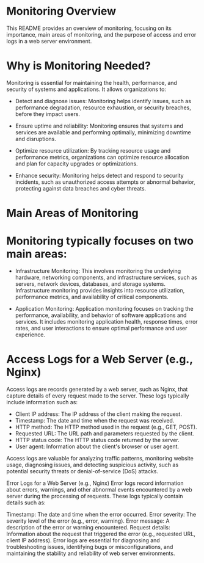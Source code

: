 # Monitoring Overview

This README provides an overview of monitoring, focusing on its importance, main areas of monitoring, and the purpose of access and error logs in a web server environment.

# Why is Monitoring Needed?

Monitoring is essential for maintaining the health, performance, and security of systems and applications. It allows organizations to:

* Detect and diagnose issues: Monitoring helps identify issues, such as performance degradation, resource exhaustion, or security breaches, before they impact users.

* Ensure uptime and reliability: Monitoring ensures that systems and services are available and performing optimally, minimizing downtime and disruptions.

* Optimize resource utilization: By tracking resource usage and performance metrics, organizations can optimize resource allocation and plan for capacity upgrades or optimizations.

* Enhance security: Monitoring helps detect and respond to security incidents, such as unauthorized access attempts or abnormal behavior, protecting against data breaches and cyber threats.

# Main Areas of Monitoring

# Monitoring typically focuses on two main areas:

* Infrastructure Monitoring: This involves monitoring the underlying hardware, networking components, and infrastructure services, such as servers, network devices, databases, and storage systems. Infrastructure monitoring provides insights into resource utilization, performance metrics, and availability of critical components.
 
* Application Monitoring: Application monitoring focuses on tracking the performance, availability, and behavior of software applications and services. It includes monitoring application health, response times, error rates, and user interactions to ensure optimal performance and user experience.

# Access Logs for a Web Server (e.g., Nginx)

Access logs are records generated by a web server, such as Nginx, that capture details of every request made to the server. These logs typically include information such as:

* Client IP address: The IP address of the client making the request.
* Timestamp: The date and time when the request was received.
* HTTP method: The HTTP method used in the request (e.g., GET, POST).
* Requested URL: The URL path and parameters requested by the client.
* HTTP status code: The HTTP status code returned by the server.
* User agent: Information about the client's browser or user agent.

Access logs are valuable for analyzing traffic patterns, monitoring website usage, diagnosing issues, and detecting suspicious activity, such as potential security threats or denial-of-service (DoS) attacks.

Error Logs for a Web Server (e.g., Nginx)
Error logs record information about errors, warnings, and other abnormal events encountered by a web server during the processing of requests. These logs typically contain details such as:

Timestamp: The date and time when the error occurred.
Error severity: The severity level of the error (e.g., error, warning).
Error message: A description of the error or warning encountered.
Request details: Information about the request that triggered the error (e.g., requested URL, client IP address).
Error logs are essential for diagnosing and troubleshooting issues, identifying bugs or misconfigurations, and maintaining the stability and reliability of web server environments.
